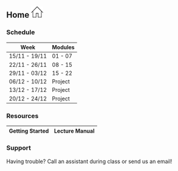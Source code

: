 ## Home [![Home](img/home.jpg)](https://rugtres.github.io/programming4biologists/)

### Schedule

| Week          | Modules | 
|---------------|---------|
| 15/11 - 19/11 | 01 - 07 |
| 22/11 - 26/11 | 08 - 15 |
| 29/11 - 03/12 | 15 - 22 |
| 06/12 - 10/12 | Project | 
| 13/12 - 17/12 | Project |
| 20/12 - 24/12 | Project |

### Resources

| Getting Started | Lecture Manual |
|-----------------|----------------|

### Support

Having trouble? Call an assistant during class or send us an email!
